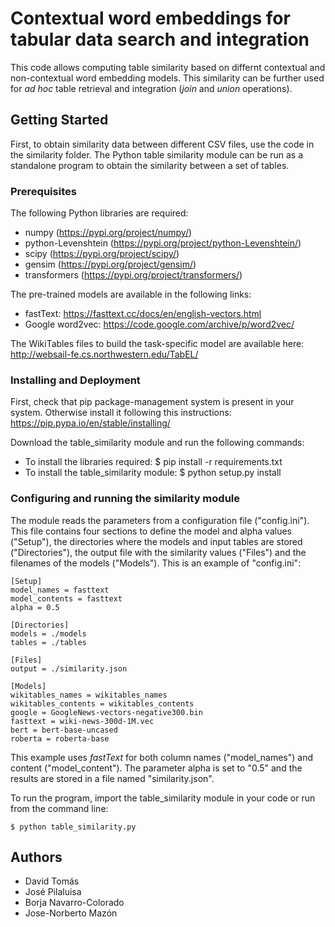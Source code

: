 # Contextual word embeddings for tabular data search and integration

This code allows computing table similarity based on differnt contextual and non-contextual word embedding models. This similarity can be further used for *ad hoc* table retrieval and integration (*join* and *union* operations).

## Getting Started

First, to obtain similarity data between different CSV files, use the code in the similarity folder. The Python table similarity module can be run as a standalone program to obtain the similarity between a set of tables.

### Prerequisites

The following Python libraries are required:

* numpy (https://pypi.org/project/numpy/)
* python-Levenshtein (https://pypi.org/project/python-Levenshtein/)
* scipy (https://pypi.org/project/scipy/)
* gensim (https://pypi.org/project/gensim/)
* transformers (https://pypi.org/project/transformers/)

The pre-trained models are available in the following links:

* fastText: https://fasttext.cc/docs/en/english-vectors.html
* Google word2vec: https://code.google.com/archive/p/word2vec/

The WikiTables files to build the task-specific model are available here: http://websail-fe.cs.northwestern.edu/TabEL/

### Installing and Deployment

First, check that pip package-management system is present in your system. Otherwise install it following this instructions: https://pip.pypa.io/en/stable/installing/

Download the table_similarity module and run the following commands:

* To install the libraries required: $ pip install -r requirements.txt
* To install the table_similarity module: $ python setup.py install

### Configuring and running the similarity module

The module reads the parameters from a configuration file ("config.ini"). This file contains four sections to define the model and alpha values ("Setup"), the directories where the models and input tables are stored ("Directories"), the output file with the similarity values ("Files") and the filenames of the models ("Models"). This is an example of "config.ini":

```
[Setup] 
model_names = fasttext
model_contents = fasttext
alpha = 0.5

[Directories]
models = ./models
tables = ./tables

[Files]
output = ./similarity.json

[Models]
wikitables_names = wikitables_names
wikitables_contents = wikitables_contents
google = GoogleNews-vectors-negative300.bin
fasttext = wiki-news-300d-1M.vec
bert = bert-base-uncased
roberta = roberta-base
```

This example uses *fastText* for both column names ("model_names") and content ("model_content"). The parameter alpha is set to "0.5" and the results are stored in a file named "similarity.json".

To run the program, import the table_similarity module in your code or run from the command line:

```
$ python table_similarity.py
```

## Authors

* David Tomás
* José Pilaluisa
* Borja Navarro-Colorado
* Jose-Norberto Mazón

